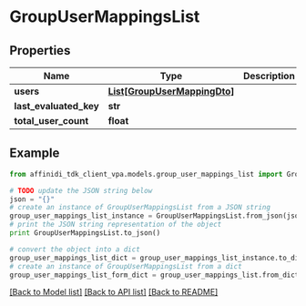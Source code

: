 # GroupUserMappingsList

## Properties

| Name                   | Type                                                    | Description | Notes      |
| ---------------------- | ------------------------------------------------------- | ----------- | ---------- |
| **users**              | [**List[GroupUserMappingDto]**](GroupUserMappingDto.md) |             | [optional] |
| **last_evaluated_key** | **str**                                                 |             | [optional] |
| **total_user_count**   | **float**                                               |             | [optional] |

## Example

```python
from affinidi_tdk_client_vpa.models.group_user_mappings_list import GroupUserMappingsList

# TODO update the JSON string below
json = "{}"
# create an instance of GroupUserMappingsList from a JSON string
group_user_mappings_list_instance = GroupUserMappingsList.from_json(json)
# print the JSON string representation of the object
print GroupUserMappingsList.to_json()

# convert the object into a dict
group_user_mappings_list_dict = group_user_mappings_list_instance.to_dict()
# create an instance of GroupUserMappingsList from a dict
group_user_mappings_list_form_dict = group_user_mappings_list.from_dict(group_user_mappings_list_dict)
```

[[Back to Model list]](../README.md#documentation-for-models) [[Back to API list]](../README.md#documentation-for-api-endpoints) [[Back to README]](../README.md)

